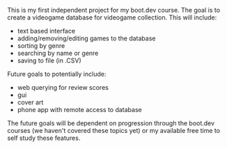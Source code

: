 This is my first independent project for my boot.dev course. The goal is to create a videogame database for videogame collection.
This will include:
- text based interface
- adding/removing/editing games to the database
- sorting by genre
- searching by name or genre
- saving to file (in .CSV)

Future goals to potentially include:
- web querying for review scores
- gui
- cover art
- phone app with remote access to database

The future goals will be dependent on progression through the boot.dev courses (we haven't covered these topics yet) or my 
available free time to self study these features.
